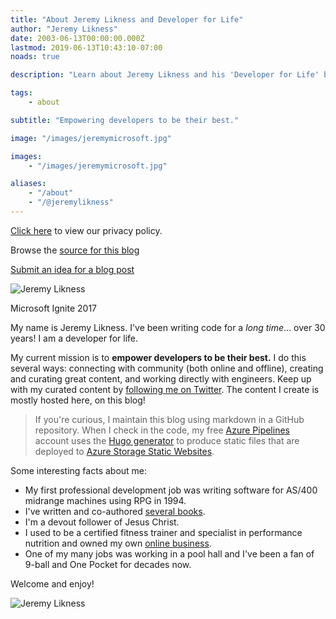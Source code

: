 ```yaml
---
title: "About Jeremy Likness and Developer for Life"
author: "Jeremy Likness"
date: 2003-06-13T00:00:00.000Z
lastmod: 2019-06-13T10:43:10-07:00
noads: true

description: "Learn about Jeremy Likness and his 'Developer for Life' blog."

tags:
    - about

subtitle: "Empowering developers to be their best."

image: "/images/jeremymicrosoft.jpg"

images:
    - "/images/jeremymicrosoft.jpg"

aliases:
    - "/about"
    - "/@jeremylikness"
---
```


<i class="fa fa-user-secret"></i> [Click here](/privacy) to view our privacy policy.

<i class="fab fa-github"></i> Browse the [source for this blog](https://github.com/JeremyLikness/jeremylikness-blog)

<i class="fa fa-lightbulb"></i> [Submit an idea for a blog post](https://github.com/JeremyLikness/jeremylikness-blog/issues/new)

![Jeremy Likness](/images/jeremymicrosoft.jpg)
<figcaption>Microsoft Ignite 2017</figcaption>

My name is Jeremy Likness. I've been writing code for a _long time_... over 30 years! I am a developer for life.

My current mission is to **empower developers to be their best.** I do this several ways: connecting with community (both online and offline), creating and curating great content, and working directly with engineers. Keep up with my curated content by [following me on Twitter](https://twitter.com/jeremylikness). The content I create is mostly hosted here, on this blog!

> If you're curious, I maintain this blog using markdown in a <i class="fab fa-github"></i> GitHub repository. When I check in the code, my free [Azure Pipelines](https://jlik.me/f1y) account uses the [Hugo generator](https://gohugo.io) to produce static files that are deployed to [Azure Storage Static Websites](https://jlik.me/f1z).

Some interesting facts about me:

* My first professional development job was writing software for AS/400 midrange machines using RPG in 1994.
* I've written and co-authored [several books](https://amzn.to/2IkBCqq).
* I'm a devout follower of Jesus Christ.
* I used to be a certified fitness trainer and specialist in performance nutrition and owned my own [online business](http://web.archive.org/web/20010629182818/http://www.peakphysiques.com/).
* One of my many jobs was working in a pool hall and I've been a fan of 9-ball and One Pocket for decades now.

Welcome and enjoy!

![Jeremy Likness](/images/jeremylikness.gif)
